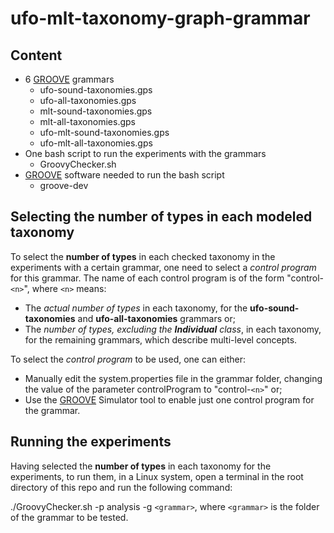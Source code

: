 # ufo-mlt-taxonomy-graph-grammar

## Content

* 6 [GROOVE](https://sourceforge.net/projects/groove/) grammars
  * ufo-sound-taxonomies.gps
  * ufo-all-taxonomies.gps
  * mlt-sound-taxonomies.gps
  * mlt-all-taxonomies.gps
  * ufo-mlt-sound-taxonomies.gps
  * ufo-mlt-all-taxonomies.gps
* One bash script to run the experiments with the grammars
  * GroovyChecker.sh
* [GROOVE](https://sourceforge.net/projects/groove/) software needed to run the bash script
  * groove-dev

## Selecting the number of types in each modeled taxonomy

To select the __number of types__ in each checked taxonomy in the experiments with a certain grammar, one need to select a _control program_ for this grammar. The name of each control program is of the form "control-`<n>`", where `<n>` means:
* The _actual number of types_ in each taxonomy, for the __ufo-sound-taxonomies__ and __ufo-all-taxonomies__ grammars or;
* The _number of types, excluding the **Individual** class_, in each taxonomy, for the remaining grammars, which describe multi-level concepts.

To select the _control program_ to be used, one can either:
* Manually edit the system.properties file in the grammar folder, changing the value of the parameter controlProgram to "control-`<n>`" or;
* Use the [GROOVE](https://sourceforge.net/projects/groove/) Simulator tool to enable just one control program for the grammar.
  
## Running the experiments

Having selected the __number of types__ in each taxonomy for the experiments, to run them, in a Linux system, open a terminal in the root directory of this repo and run the following command:

./GroovyChecker.sh -p analysis -g `<grammar>`, where `<grammar>` is the folder of the grammar to be tested.
